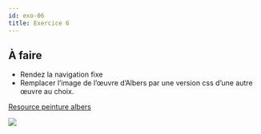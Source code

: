 ```yaml
---
id: exo-06
title: Exercice 6
---
```


## À faire

- Rendez la navigation fixe
- Remplacer l’image de l’œuvre d’Albers par une version css d’une autre œuvre au choix.

[Resource peinture albers](https://www.google.be/search?q=albers+painting+squares&tbm=isch&tbs=rimg:CW8FL7m2clmHIjjDach_1HqACUwrD5v6yGhsr3evBu9wZEeO3Z9Z-ILYpgekNcd5zsSCtKeCvbmRhdsz33knzbpsAWyoSCcNpyH8eoAJTEWhW22g-4zPDKhIJCsPm_1rIaGysRCnq-gpvgxP0qEgnd68G73BkR4xHaiM54qJYxoSoSCbdn1n4gtimBET0EyVLo9JVFKhIJ6Q1x3nOxIK0R3vzV2irOz5EqEgkp4K9uZGF2zBG8tAePneol-yoSCffeSfNumwBbEfw_1REDeSEMi&tbo=u&sa=X&ved=2ahUKEwjQrfXx0aDhAhUywAIHHYw2CiIQ9C96BAgBEBs&biw=1280&bih=1310&dpr=2)

![](/cours_web_2e/img/exercices/exo-06/exo-06.jpg)

